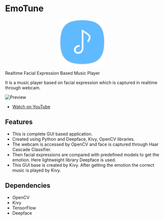 # EmoTune
<center>
<img height='150px' width='150px' src = 'assets/logo/logo.png'>
</center>

Realtime Facial Expression Based Music Player

It is a music player based on facial expression which is captured in realtime through webcam.

![Preview](SCREENSHOTS/REBMP.gif)
- [Watch on YouTube](https://youtu.be/26RHzVvECw8)

## Features
-	This is complete GUI based application.
-	Created using Python and Deepface, Kivy, OpenCV libraries.
-	The webcam is accessed by OpenCV and face is captured through Haar Cascade Classifier.
-	Then facial expressions are compared with predefined models to get the emotion. Here lightweight library Deepface is used.
-	This GUI base is created by Kivy. After getting the emotion the correct music is played by Kivy.

## Dependencies
- OpenCV
- Kivy
- TensorFlow
- Deepface
